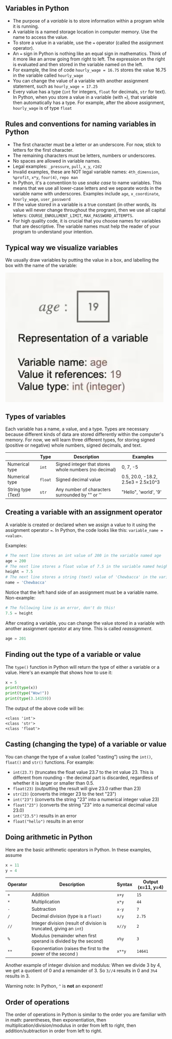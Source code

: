 ## Variables in Python

- The purpose of a *variable* is to store information within a program while it is running.
- A variable is a named storage location in computer memory. Use the name to access the value.
- To store a value in a variable, use the `=` operator (called the assignment operator).
- An `=` sign in Python is nothing like an equal sign in mathematics. Think of it more like an arrow going from right to left. The expression on the right is evaluated and then stored in the variable named on the left.
- For example, the line of code
  `hourly_wage = 16.75`
  stores the value 16.75 in the variable called `hourly_wage`
- You can change the value of a variable with another assignment statement, such as 
  `hourly_wage = 17.25`
- Every value has a type (`int` for integers, `float` for decimals, `str` for text). In Python, when you store a value in a variable (with `=`), that variable then automatically has a type. For example, after the above assignment, `hourly_wage` is of type `float`


## Rules and conventions for naming variables in Python

- The first character must be a letter or an underscore. For now, stick to letters for the first character.
- The remaining characters must be letters, numbers or underscores.
- No spaces are allowed in variable names.
- Legal examples: `_pressure`, `pull`, `x_y`, `r2d2`
- Invalid examples, these are NOT legal variable names: `4th_dimension`, `%profit`, `x*y`, `four(4)`, `repo man`
- In Python, it's a conventiion to use *snake case* to name variables. This means that we use all lower-case letters and we separate words in the variable name with underscores. Examples include `age`, `x_coordinate`, `hourly_wage`, `user_password`
- If the value stored in a variable is a true constant (in other words, its value will never change throughout the program), then we use all capital letters: `COURSE_ENROLLMENT_LIMIT`, `MAX_PASSWORD_ATTEMPTS`.
- For high quality code, it is crucial that you choose names for variables that are descriptive. The variable names must help the reader of your program to understand your intention.

## Typical way we visualize variables
We usually draw variables by putting the value in a box, and labelling the box with the name of the variable:

![Visual representation of a variable](img/variables_assignment_types_arithmetic/depiction_of_variable.png)

## Types of variables
Each variable has a name, a value, and a type. Types are necessary because different kinds of data are stored differently within the computer's memory. For now, we will learn three different types, for storing signed (positive or negative) whole numbers, signed decimals, and text.


| | Type|Description |Examples |
| -------- | -------- | --------|--------|
| Numerical type | `int` | Signed integer that stores whole numbers (no decimal) | 0, 7, -5|
|Numerical type | `float` | Signed decimal value | 0.5, 20.0, -18.2, 2.5e3 = 2.5x10^3|
| String type (Text) | `str` | Any number of characters surrounded by "" or ''| "Hello", 'world', '9'|

## Creating a variable with an assignment operator

A variable is created or declared when we assign a value to it using the assignment operator `=`. In Python, the code looks like this:
`variable_name = <value>`.

Examples:
```python
# The next line stores an int value of 200 in the variable named age
age = 200
# The next line stores a float value of 7.5 in the variable named height
height = 7.5
# The next line stores a string (text) value of 'Chewbacca' in the variable named age
name = 'Chewbacca'
```

Notice that the left hand side of an assignment must be a variable name. Non-example:
```python
# The following line is an error, don't do this!
7.5 = height
```
After creating a variable, you can change the value stored in a variable with another assignment operator at any time. This is called *reassignment*.
```python
age = 201
```

## Finding out the type of a variable or value

The `type()` function in Python will return the type of either a variable or a value. Here's an example that shows how to use it:
```python
x = 5
print(type(x))
print(type("Wow!"))
print(type(3.14159))
```
The output of the above code will be:
```
<class 'int'>
<class 'str'>
<class 'float'>
```

## Casting (changing the type) of a variable or value

You can change the type of a value (called “casting”) using the `int()`, `float()` and `str()` functions. For example:
- `int(23.7)` (truncates the float value 23.7 to the int value 23. This is different from rounding - the decimal part is discarded, regardless of whether it is larger or smaller than 0.5.
- `float(23)` (outputting the result will give 23.0 rather than 23)
- `str(23)` (converts the integer 23 to the text "23")
- `int("23")` (converts the string "23" into a numerical integer value 23)
- `float("23")` (converts the string "23" into a numerical decimal value 23.0)
- `int("23.5")` results in an error
- `float("hello")` results in an error

## Doing arithmetic in Python

Here are the basic arithmetic operators in Python. In these examples, assume
```python
x = 11
y = 4
```
|Operator|Description|Syntax|Output (x=11, y=4)|
| ----- | ----- | ----- | ----- |
|`+`|Addition |`x+y`|`15`|
|`*`|Multiplication |`x*y`|`44`|
|`-`| Subtraction | `x-y`|`7`|
|`/`| Decimal division (type is a `float)`| `x/y`|`2.75`|
|`//`| Integer division (result of division is truncated, giving an `int`)|`x//y`|`2`|
|`%`|Modulus (remainder when first operand is divided by the second)| `x%y`|`3`
|`**`|Exponentiation (raises the first  to the power of the second )|`x**y`|`14641`|

Another example of integer division and modulus: When we divide 3 by 4, we get a quotient of 0 and a remainder of 3. So `3//4` results in 0 and `3%4` results in 3.

Warning note: In Python, `^` is **not** an exponent!

## Order of operations

The order of operations in Python is similar to the order you are familiar with in math:
parentheses, then exponentiation, then multiplication/division/modulus in order from left to right, then addition/subtraction in order from left to right.

